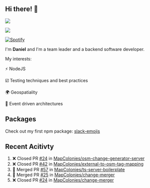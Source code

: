 ## Hi there! 👋
<p>
  <img src="https://i.imgur.com/agb7xe9.png" />
</p>
<p>
  <img src="https://github-readme-stats.vercel.app/api?username=syncush&theme=tokyonight">
</p>

[![Spotify](https://novatorem-rust.vercel.app/api/spotify)](https://open.spotify.com/user/syncush)

I'm **Daniel** and I'm a team leader and a backend software developer.

My interests:

⚡ NodeJS

☑️ Testing techniques and best practices

🌍 Geospatiality

🧠 Event driven architectures

## Packages
Check out my first npm package: [slack-emojis](https://www.npmjs.com/package/slack-emojis)

## Recent Acitivty
<!--START_SECTION:activity-->
1. ❌ Closed PR [#24](https://github.com/MapColonies/osm-change-generator-server/pull/24) in [MapColonies/osm-change-generator-server](https://github.com/MapColonies/osm-change-generator-server)
2. ❌ Closed PR [#42](https://github.com/MapColonies/external-to-osm-tag-mapping/pull/42) in [MapColonies/external-to-osm-tag-mapping](https://github.com/MapColonies/external-to-osm-tag-mapping)
3. 🎉 Merged PR [#57](https://github.com/MapColonies/ts-server-boilerplate/pull/57) in [MapColonies/ts-server-boilerplate](https://github.com/MapColonies/ts-server-boilerplate)
4. 🎉 Merged PR [#25](https://github.com/MapColonies/change-merger/pull/25) in [MapColonies/change-merger](https://github.com/MapColonies/change-merger)
5. ❌ Closed PR [#24](https://github.com/MapColonies/change-merger/pull/24) in [MapColonies/change-merger](https://github.com/MapColonies/change-merger)
<!--END_SECTION:activity-->

